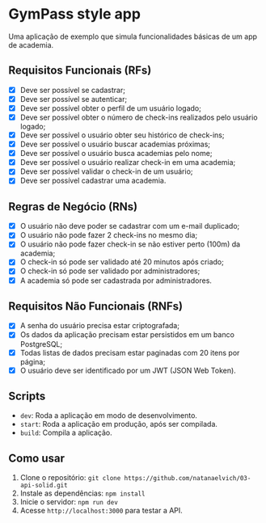 # GymPass style app

Uma aplicação de exemplo que simula funcionalidades básicas de um app de academia.

## Requisitos Funcionais (RFs)

- [x] Deve ser possível se cadastrar;
- [x] Deve ser possível se autenticar;
- [x] Deve ser possível obter o perfil de um usuário logado;
- [x] Deve ser possível obter o número de check-ins realizados pelo usuário logado;
- [x] Deve ser possível o usuário obter seu histórico de check-ins;
- [x] Deve ser possível o usuário buscar academias próximas;
- [x] Deve ser possível o usuário busca academias pelo nome;
- [x] Deve ser possível o usuário realizar check-in em uma academia;
- [x] Deve ser possível validar o check-in de um usuário;
- [x] Deve ser possível cadastrar uma academia.

## Regras de Negócio (RNs)

- [x] O usuário não deve poder se cadastrar com um e-mail duplicado;
- [x] O usuário não pode fazer 2 check-ins no mesmo dia;
- [x] O usuário não pode fazer check-in se não estiver perto (100m) da academia;
- [x] O check-in só pode ser validado até 20 minutos após criado;
- [x] O check-in só pode ser validado por administradores;
- [x] A academia só pode ser cadastrada por administradores.

## Requisitos Não Funcionais (RNFs)

- [x] A senha do usuário precisa estar criptografada;
- [x] Os dados da aplicação precisam estar persistidos em um banco PostgreSQL;
- [x] Todas listas de dados precisam estar paginadas com 20 itens por página;
- [x] O usuário deve ser identificado por um JWT (JSON Web Token).

## Scripts
- `dev`: Roda a aplicação em modo de desenvolvimento.
- `start`: Roda a aplicação em produção, após ser compilada.
- `build`: Compila a aplicação.

## Como usar
1. Clone o repositório: `git clone https://github.com/natanaelvich/03-api-solid.git`
2. Instale as dependências: `npm install`
3. Inicie o servidor: `npm run dev`
4. Acesse `http://localhost:3000` para testar a API.
